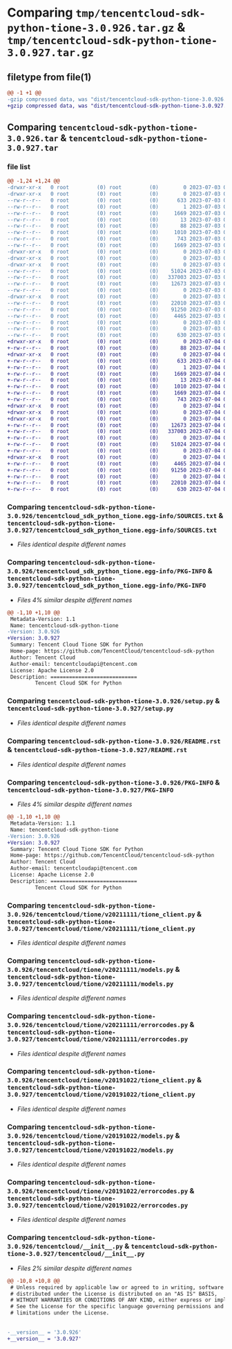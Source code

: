 # Comparing `tmp/tencentcloud-sdk-python-tione-3.0.926.tar.gz` & `tmp/tencentcloud-sdk-python-tione-3.0.927.tar.gz`

## filetype from file(1)

```diff
@@ -1 +1 @@
-gzip compressed data, was "dist/tencentcloud-sdk-python-tione-3.0.926.tar", last modified: Mon Jul  3 00:36:37 2023, max compression
+gzip compressed data, was "dist/tencentcloud-sdk-python-tione-3.0.927.tar", last modified: Tue Jul  4 00:32:00 2023, max compression
```

## Comparing `tencentcloud-sdk-python-tione-3.0.926.tar` & `tencentcloud-sdk-python-tione-3.0.927.tar`

### file list

```diff
@@ -1,24 +1,24 @@
-drwxr-xr-x   0 root         (0) root         (0)        0 2023-07-03 00:36:37.000000 tencentcloud-sdk-python-tione-3.0.926/
-drwxr-xr-x   0 root         (0) root         (0)        0 2023-07-03 00:36:37.000000 tencentcloud-sdk-python-tione-3.0.926/tencentcloud_sdk_python_tione.egg-info/
--rw-r--r--   0 root         (0) root         (0)      633 2023-07-03 00:36:37.000000 tencentcloud-sdk-python-tione-3.0.926/tencentcloud_sdk_python_tione.egg-info/SOURCES.txt
--rw-r--r--   0 root         (0) root         (0)        1 2023-07-03 00:36:37.000000 tencentcloud-sdk-python-tione-3.0.926/tencentcloud_sdk_python_tione.egg-info/dependency_links.txt
--rw-r--r--   0 root         (0) root         (0)     1669 2023-07-03 00:36:37.000000 tencentcloud-sdk-python-tione-3.0.926/tencentcloud_sdk_python_tione.egg-info/PKG-INFO
--rw-r--r--   0 root         (0) root         (0)       13 2023-07-03 00:36:37.000000 tencentcloud-sdk-python-tione-3.0.926/tencentcloud_sdk_python_tione.egg-info/top_level.txt
--rw-r--r--   0 root         (0) root         (0)       88 2023-07-03 00:36:37.000000 tencentcloud-sdk-python-tione-3.0.926/setup.cfg
--rw-r--r--   0 root         (0) root         (0)     1010 2023-07-03 00:36:37.000000 tencentcloud-sdk-python-tione-3.0.926/setup.py
--rw-r--r--   0 root         (0) root         (0)      743 2023-07-03 00:36:37.000000 tencentcloud-sdk-python-tione-3.0.926/README.rst
--rw-r--r--   0 root         (0) root         (0)     1669 2023-07-03 00:36:37.000000 tencentcloud-sdk-python-tione-3.0.926/PKG-INFO
-drwxr-xr-x   0 root         (0) root         (0)        0 2023-07-03 00:36:37.000000 tencentcloud-sdk-python-tione-3.0.926/tencentcloud/
-drwxr-xr-x   0 root         (0) root         (0)        0 2023-07-03 00:36:37.000000 tencentcloud-sdk-python-tione-3.0.926/tencentcloud/tione/
-drwxr-xr-x   0 root         (0) root         (0)        0 2023-07-03 00:36:37.000000 tencentcloud-sdk-python-tione-3.0.926/tencentcloud/tione/v20211111/
--rw-r--r--   0 root         (0) root         (0)    51024 2023-07-03 00:36:37.000000 tencentcloud-sdk-python-tione-3.0.926/tencentcloud/tione/v20211111/tione_client.py
--rw-r--r--   0 root         (0) root         (0)   337003 2023-07-03 00:36:37.000000 tencentcloud-sdk-python-tione-3.0.926/tencentcloud/tione/v20211111/models.py
--rw-r--r--   0 root         (0) root         (0)    12673 2023-07-03 00:36:37.000000 tencentcloud-sdk-python-tione-3.0.926/tencentcloud/tione/v20211111/errorcodes.py
--rw-r--r--   0 root         (0) root         (0)        0 2023-07-03 00:36:37.000000 tencentcloud-sdk-python-tione-3.0.926/tencentcloud/tione/v20211111/__init__.py
-drwxr-xr-x   0 root         (0) root         (0)        0 2023-07-03 00:36:37.000000 tencentcloud-sdk-python-tione-3.0.926/tencentcloud/tione/v20191022/
--rw-r--r--   0 root         (0) root         (0)    22010 2023-07-03 00:36:37.000000 tencentcloud-sdk-python-tione-3.0.926/tencentcloud/tione/v20191022/tione_client.py
--rw-r--r--   0 root         (0) root         (0)    91250 2023-07-03 00:36:37.000000 tencentcloud-sdk-python-tione-3.0.926/tencentcloud/tione/v20191022/models.py
--rw-r--r--   0 root         (0) root         (0)     4465 2023-07-03 00:36:37.000000 tencentcloud-sdk-python-tione-3.0.926/tencentcloud/tione/v20191022/errorcodes.py
--rw-r--r--   0 root         (0) root         (0)        0 2023-07-03 00:36:37.000000 tencentcloud-sdk-python-tione-3.0.926/tencentcloud/tione/v20191022/__init__.py
--rw-r--r--   0 root         (0) root         (0)        0 2023-07-03 00:36:37.000000 tencentcloud-sdk-python-tione-3.0.926/tencentcloud/tione/__init__.py
--rw-r--r--   0 root         (0) root         (0)      630 2023-07-03 00:36:37.000000 tencentcloud-sdk-python-tione-3.0.926/tencentcloud/__init__.py
+drwxr-xr-x   0 root         (0) root         (0)        0 2023-07-04 00:32:00.000000 tencentcloud-sdk-python-tione-3.0.927/
+-rw-r--r--   0 root         (0) root         (0)       88 2023-07-04 00:32:00.000000 tencentcloud-sdk-python-tione-3.0.927/setup.cfg
+drwxr-xr-x   0 root         (0) root         (0)        0 2023-07-04 00:32:00.000000 tencentcloud-sdk-python-tione-3.0.927/tencentcloud_sdk_python_tione.egg-info/
+-rw-r--r--   0 root         (0) root         (0)      633 2023-07-04 00:32:00.000000 tencentcloud-sdk-python-tione-3.0.927/tencentcloud_sdk_python_tione.egg-info/SOURCES.txt
+-rw-r--r--   0 root         (0) root         (0)        1 2023-07-04 00:32:00.000000 tencentcloud-sdk-python-tione-3.0.927/tencentcloud_sdk_python_tione.egg-info/dependency_links.txt
+-rw-r--r--   0 root         (0) root         (0)     1669 2023-07-04 00:32:00.000000 tencentcloud-sdk-python-tione-3.0.927/tencentcloud_sdk_python_tione.egg-info/PKG-INFO
+-rw-r--r--   0 root         (0) root         (0)       13 2023-07-04 00:32:00.000000 tencentcloud-sdk-python-tione-3.0.927/tencentcloud_sdk_python_tione.egg-info/top_level.txt
+-rw-r--r--   0 root         (0) root         (0)     1010 2023-07-04 00:31:59.000000 tencentcloud-sdk-python-tione-3.0.927/setup.py
+-rw-r--r--   0 root         (0) root         (0)     1669 2023-07-04 00:32:00.000000 tencentcloud-sdk-python-tione-3.0.927/PKG-INFO
+-rw-r--r--   0 root         (0) root         (0)      743 2023-07-04 00:31:59.000000 tencentcloud-sdk-python-tione-3.0.927/README.rst
+drwxr-xr-x   0 root         (0) root         (0)        0 2023-07-04 00:32:00.000000 tencentcloud-sdk-python-tione-3.0.927/tencentcloud/
+drwxr-xr-x   0 root         (0) root         (0)        0 2023-07-04 00:32:00.000000 tencentcloud-sdk-python-tione-3.0.927/tencentcloud/tione/
+drwxr-xr-x   0 root         (0) root         (0)        0 2023-07-04 00:32:00.000000 tencentcloud-sdk-python-tione-3.0.927/tencentcloud/tione/v20211111/
+-rw-r--r--   0 root         (0) root         (0)    12673 2023-07-04 00:31:59.000000 tencentcloud-sdk-python-tione-3.0.927/tencentcloud/tione/v20211111/errorcodes.py
+-rw-r--r--   0 root         (0) root         (0)   337003 2023-07-04 00:31:59.000000 tencentcloud-sdk-python-tione-3.0.927/tencentcloud/tione/v20211111/models.py
+-rw-r--r--   0 root         (0) root         (0)        0 2023-07-04 00:31:59.000000 tencentcloud-sdk-python-tione-3.0.927/tencentcloud/tione/v20211111/__init__.py
+-rw-r--r--   0 root         (0) root         (0)    51024 2023-07-04 00:31:59.000000 tencentcloud-sdk-python-tione-3.0.927/tencentcloud/tione/v20211111/tione_client.py
+-rw-r--r--   0 root         (0) root         (0)        0 2023-07-04 00:31:59.000000 tencentcloud-sdk-python-tione-3.0.927/tencentcloud/tione/__init__.py
+drwxr-xr-x   0 root         (0) root         (0)        0 2023-07-04 00:32:00.000000 tencentcloud-sdk-python-tione-3.0.927/tencentcloud/tione/v20191022/
+-rw-r--r--   0 root         (0) root         (0)     4465 2023-07-04 00:31:59.000000 tencentcloud-sdk-python-tione-3.0.927/tencentcloud/tione/v20191022/errorcodes.py
+-rw-r--r--   0 root         (0) root         (0)    91250 2023-07-04 00:31:59.000000 tencentcloud-sdk-python-tione-3.0.927/tencentcloud/tione/v20191022/models.py
+-rw-r--r--   0 root         (0) root         (0)        0 2023-07-04 00:31:59.000000 tencentcloud-sdk-python-tione-3.0.927/tencentcloud/tione/v20191022/__init__.py
+-rw-r--r--   0 root         (0) root         (0)    22010 2023-07-04 00:31:59.000000 tencentcloud-sdk-python-tione-3.0.927/tencentcloud/tione/v20191022/tione_client.py
+-rw-r--r--   0 root         (0) root         (0)      630 2023-07-04 00:31:59.000000 tencentcloud-sdk-python-tione-3.0.927/tencentcloud/__init__.py
```

### Comparing `tencentcloud-sdk-python-tione-3.0.926/tencentcloud_sdk_python_tione.egg-info/SOURCES.txt` & `tencentcloud-sdk-python-tione-3.0.927/tencentcloud_sdk_python_tione.egg-info/SOURCES.txt`

 * *Files identical despite different names*

### Comparing `tencentcloud-sdk-python-tione-3.0.926/tencentcloud_sdk_python_tione.egg-info/PKG-INFO` & `tencentcloud-sdk-python-tione-3.0.927/tencentcloud_sdk_python_tione.egg-info/PKG-INFO`

 * *Files 4% similar despite different names*

```diff
@@ -1,10 +1,10 @@
 Metadata-Version: 1.1
 Name: tencentcloud-sdk-python-tione
-Version: 3.0.926
+Version: 3.0.927
 Summary: Tencent Cloud Tione SDK for Python
 Home-page: https://github.com/TencentCloud/tencentcloud-sdk-python
 Author: Tencent Cloud
 Author-email: tencentcloudapi@tencent.com
 License: Apache License 2.0
 Description: ============================
         Tencent Cloud SDK for Python
```

### Comparing `tencentcloud-sdk-python-tione-3.0.926/setup.py` & `tencentcloud-sdk-python-tione-3.0.927/setup.py`

 * *Files identical despite different names*

### Comparing `tencentcloud-sdk-python-tione-3.0.926/README.rst` & `tencentcloud-sdk-python-tione-3.0.927/README.rst`

 * *Files identical despite different names*

### Comparing `tencentcloud-sdk-python-tione-3.0.926/PKG-INFO` & `tencentcloud-sdk-python-tione-3.0.927/PKG-INFO`

 * *Files 4% similar despite different names*

```diff
@@ -1,10 +1,10 @@
 Metadata-Version: 1.1
 Name: tencentcloud-sdk-python-tione
-Version: 3.0.926
+Version: 3.0.927
 Summary: Tencent Cloud Tione SDK for Python
 Home-page: https://github.com/TencentCloud/tencentcloud-sdk-python
 Author: Tencent Cloud
 Author-email: tencentcloudapi@tencent.com
 License: Apache License 2.0
 Description: ============================
         Tencent Cloud SDK for Python
```

### Comparing `tencentcloud-sdk-python-tione-3.0.926/tencentcloud/tione/v20211111/tione_client.py` & `tencentcloud-sdk-python-tione-3.0.927/tencentcloud/tione/v20211111/tione_client.py`

 * *Files identical despite different names*

### Comparing `tencentcloud-sdk-python-tione-3.0.926/tencentcloud/tione/v20211111/models.py` & `tencentcloud-sdk-python-tione-3.0.927/tencentcloud/tione/v20211111/models.py`

 * *Files identical despite different names*

### Comparing `tencentcloud-sdk-python-tione-3.0.926/tencentcloud/tione/v20211111/errorcodes.py` & `tencentcloud-sdk-python-tione-3.0.927/tencentcloud/tione/v20211111/errorcodes.py`

 * *Files identical despite different names*

### Comparing `tencentcloud-sdk-python-tione-3.0.926/tencentcloud/tione/v20191022/tione_client.py` & `tencentcloud-sdk-python-tione-3.0.927/tencentcloud/tione/v20191022/tione_client.py`

 * *Files identical despite different names*

### Comparing `tencentcloud-sdk-python-tione-3.0.926/tencentcloud/tione/v20191022/models.py` & `tencentcloud-sdk-python-tione-3.0.927/tencentcloud/tione/v20191022/models.py`

 * *Files identical despite different names*

### Comparing `tencentcloud-sdk-python-tione-3.0.926/tencentcloud/tione/v20191022/errorcodes.py` & `tencentcloud-sdk-python-tione-3.0.927/tencentcloud/tione/v20191022/errorcodes.py`

 * *Files identical despite different names*

### Comparing `tencentcloud-sdk-python-tione-3.0.926/tencentcloud/__init__.py` & `tencentcloud-sdk-python-tione-3.0.927/tencentcloud/__init__.py`

 * *Files 2% similar despite different names*

```diff
@@ -10,8 +10,8 @@
 # Unless required by applicable law or agreed to in writing, software
 # distributed under the License is distributed on an "AS IS" BASIS,
 # WITHOUT WARRANTIES OR CONDITIONS OF ANY KIND, either express or implied.
 # See the License for the specific language governing permissions and
 # limitations under the License.
 
 
-__version__ = '3.0.926'
+__version__ = '3.0.927'
```

